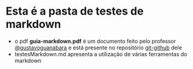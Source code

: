 # Esta é a pasta de testes de markdown

* o pdf **guia-markdown.pdf** é um documento feito pelo professor [@gustavoguanabara](https://github.com/gustavoguanabara) e está presente no repositório [git-github](https://github.com/gustavoguanabara/git-github/tree/master/manuais-PDF) dele
* testesMarkdown.md apresenta a utilização de várias ferramentas do markdown
